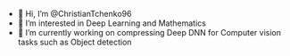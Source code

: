 - 👋 Hi, I’m @ChristianTchenko96
- 👀 I’m interested in Deep Learning and Mathematics
- 🌱 I’m currently working on compressing Deep DNN for Computer vision tasks such as Object detection

<!---
ChristianTchenko96/ChristianTchenko96 is a ✨ special ✨ repository because its `README.md` (this file) appears on your GitHub profile.
You can click the Preview link to take a look at your changes.
--->
